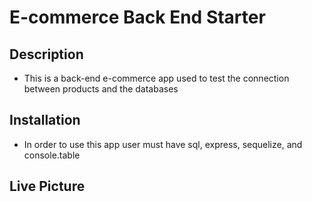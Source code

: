 # E-commerce Back End Starter 

## Description
- This is a back-end e-commerce app used to test the connection between products and the databases
## Installation
- In order to use this app user must have sql, express, sequelize, and console.table

## Live Picture
